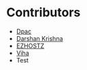  # Contributors

- [Dpac](https://github.com/ldpacl)
- [Darshan Krishna](https://github.com/DarshanKrishna-DK)
- [EZHOSTZ](https://github.com/ezhostz)
- [Viha](https://github.com/VihaShomikha)
- Test
